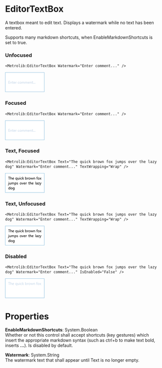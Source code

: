 # EditorTextBox

A textbox meant to edit text.
                Displays a watermark while no text has been entered.

Supports many markdown shortcuts, when EnableMarkdownShortcuts is set to true.

### Unfocused

```xaml
<Metrolib:EditorTextBox Watermark="Enter comment..." />
```
![Image of EditorTextBox, Unfocused](Unfocused.png)

### Focused

```xaml
<Metrolib:EditorTextBox Watermark="Enter comment..." />
```
![Image of EditorTextBox, Focused](Focused.png)

### Text, Focused

```xaml
<Metrolib:EditorTextBox Text="The quick brown fox jumps over the lazy dog" Watermark="Enter comment..." TextWrapping="Wrap" />
```
![Image of EditorTextBox, Text, Focused](Text__Focused.png)

### Text, Unfocused

```xaml
<Metrolib:EditorTextBox Text="The quick brown fox jumps over the lazy dog" Watermark="Enter comment..." TextWrapping="Wrap" />
```
![Image of EditorTextBox, Text, Unfocused](Text__Unfocused.png)

### Disabled

```xaml
<Metrolib:EditorTextBox Text="The quick brown fox jumps over the lazy dog" Watermark="Enter comment..." IsEnabled="False" />
```
![Image of EditorTextBox, Disabled](Disabled.png)

# Properties

**EnableMarkdownShortcuts**: System.Boolean  
Whether or not this control shall accept shortcuts (key gestures) which insert the appropriate markdown
                syntax (such as ctrl+b to make text bold, inserts **...**).
                Is disabled by default.

**Watermark**: System.String  
The watermark text that shall appear until Text is no longer empty.

